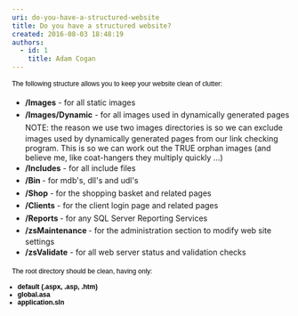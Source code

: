 ```yaml
---
uri: do-you-have-a-structured-website
title: Do you have a structured website?
created: 2016-08-03 18:48:19
authors:
  - id: 1
    title: Adam Cogan
---
```





<span class='intro'> <p style="margin-top&#58;7px;margin-bottom&#58;7px;font-family&#58;verdana, sans-serif;font-size&#58;12px;line-height&#58;1.4em;color&#58;#000000;">The following structure allows you to keep your website clean of clutter&#58;​<br></p> </span>

<ul><li><span style="line-height&#58;1.6;"><strong>/Images</strong>&#160;- for all static images</span><br></li><li><span style="line-height&#58;1.6;"><strong>/Images/Dynamic</strong>&#160;- for all images used in dynamically generated pages&#160;<br></span><span style="line-height&#58;1.6;background-color&#58;initial;">NOTE&#58; the reason we use two images directories is so we can exclude images used by dynamically generated pages from our link checking program. This is so we can work out the TRUE orphan images (and believe me, like coat-hangers they multiply quickly ...)</span></li><li><span style="line-height&#58;1.6;"><strong>/Includes</strong>&#160;-&#160;for all include files</span><br></li><li><span style="line-height&#58;1.6;"><strong>/Bin&#160;</strong>- for&#160;</span>mdb's<span style="line-height&#58;1.6;">,&#160;</span>dll's<span style="line-height&#58;1.6;">&#160;and&#160;</span>udl's<br></li><li><span style="line-height&#58;1.6;"><strong>/Shop</strong>&#160;- for the shopping basket and related pages</span><br></li><li><span style="line-height&#58;1.6;"><strong>/Clients</strong>&#160;- for the client login page and related pages</span><br></li><li><span style="line-height&#58;1.6;"><strong>/Reports&#160;</strong>- for any SQL Server Reporting Services</span><br></li><li><span style="line-height&#58;1.6;"><strong>/zsMaintenance&#160;</strong>- for the administration section to modify web site settings</span><br></li><li><span style="line-height&#58;1.6;"><strong>/zsValidate</strong>&#160;- for all web server status and validation checks</span><br></li></ul><p style="margin-top&#58;7px;margin-bottom&#58;7px;line-height&#58;1.4em;font-family&#58;verdana, sans-serif;font-size&#58;12px;color&#58;#000000;">The root directory should be clean, having only&#58;</p><ul style="margin-left&#58;10px;padding-top&#58;0px;padding-bottom&#58;0px;padding-left&#58;0px;font-family&#58;verdana, sans-serif;font-size&#58;12px;color&#58;#000000;"><li style="padding-bottom&#58;0px;font-size&#58;1em;"><strong>default (.aspx, .asp, .htm)</strong></li><li style="padding-bottom&#58;0px;font-size&#58;1em;"><strong>global.asa</strong></li><li style="padding-bottom&#58;0px;font-size&#58;1em;"><strong>application.sln&#160;​</strong></li></ul><p><br></p>


